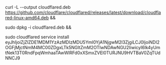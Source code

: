 curl -L --output cloudflared.deb https://github.com/cloudflare/cloudflared/releases/latest/download/cloudflared-linux-amd64.deb && 

sudo dpkg -i cloudflared.deb && 

sudo cloudflared service install eyJhIjoiZjZlZDE1MDM1YzAzMDIzMDU5YmI0YjA1NjgwM2I3ZjgiLCJ0IjoiNDI2OGFjMjctNmM4MC00ZDgxLTk5NGItZmM2OTIwNDAwNGU2IiwicyI6Ik4yUmtNek13T0RndFpqWmhaaTAwWlRFd0xXSmxZVEl0TURJNU9HVTBaV0ZqTUdNNCJ9
